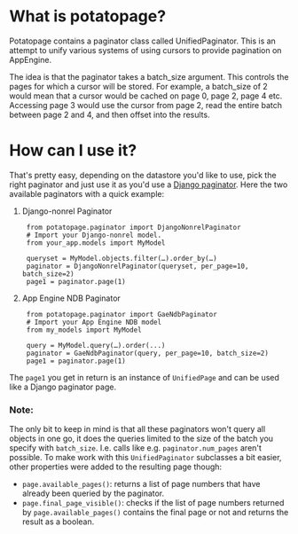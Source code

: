 # What is potatopage?

Potatopage contains a paginator class called UnifiedPaginator. This is an attempt
to unify various systems of using cursors to provide pagination on AppEngine.

The idea is that the paginator takes a batch_size argument. This controls the pages
for which a cursor will be stored. For example, a batch_size of 2 would mean that
a cursor would be cached on page 0, page 2, page 4 etc. Accessing page 3 would use
the cursor from page 2, read the entire batch between page 2 and 4, and then offset
into the results.

# How can I use it?

That's pretty easy, depending on the datastore you'd like to use, pick the right paginator and just use it as you'd use a [Django paginator](https://docs.djangoproject.com/en/dev/topics/pagination/). Here the two available paginators with a quick example:

1. Django-nonrel Paginator

		from potatopage.paginator import DjangoNonrelPaginator
		# Import your Django-nonrel model.
		from your_app.models import MyModel
		
		queryset = MyModel.objects.filter(…).order_by(…)
		paginator = DjangoNonrelPaginator(queryset, per_page=10, batch_size=2)
		page1 = paginator.page(1)

2. App Engine NDB Paginator

		from potatopage.paginator import GaeNdbPaginator
		# Import your App Engine NDB model
		from my_models import MyModel 
		
		query = MyModel.query(…).order(...)
		paginator = GaeNdbPaginator(query, per_page=10, batch_size=2)
		page1 = paginator.page(1)
		
The `page1` you get in return is an instance of `UnifiedPage` and can be used like a Django paginator page. 

### Note:

The only bit to keep in mind is that all these paginators won't query all objects in one go, it does the queries limited to the size of the batch you specify with `batch_size`. I.e. calls like e.g. `paginator.num_pages` aren't possible. To make work with this `UnifiedPaginator` subclasses a bit easier, other properties were added to the resulting page though:

* `page.available_pages()`: returns a list of page numbers that have already been queried by the paginator. 
* `page.final_page_visible()`: checks if the list of page numbers returned by `page.available_pages()` contains the final page or not and returns the result as a boolean.